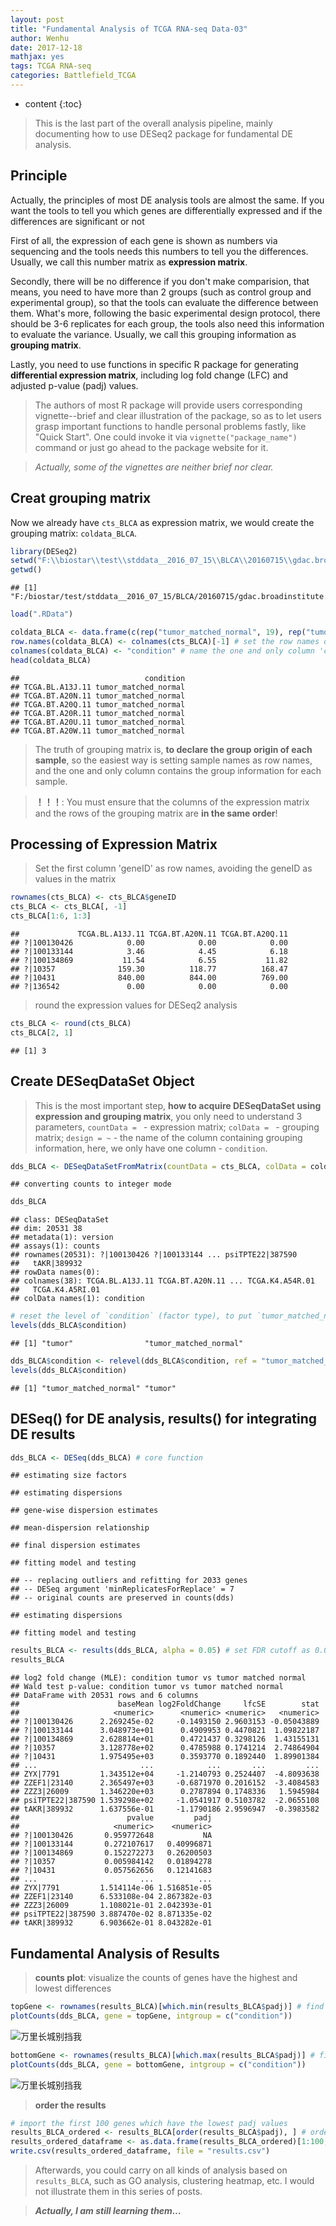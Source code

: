 ```yaml
---
layout: post
title: "Fundamental Analysis of TCGA RNA-seq Data-03"
author: Wenhu
date: 2017-12-18
mathjax: yes
tags: TCGA RNA-seq
categories: Battlefield_TCGA
---
```


* content
{:toc}

> This is the last part of the overall analysis pipeline, mainly documenting how to use DESeq2 package for fundamental DE analysis.

## Principle

Actually, the principles of most DE analysis tools are almost the same. If you want the tools to tell you which genes are differentially expressed and if the differences are significant or not

First of all, the expression of each gene is shown as numbers via sequencing and the tools needs this numbers to tell you the differences. Usually, we call this number matrix as **expression matrix**.




Secondly, there will be no difference if you don't make comparision, that means, you need to have more than 2 groups (such as control group and experimental group), so that the tools can evaluate the difference between them. What's more, following the basic experimental design protocol, there should be 3-6 replicates for each group, the tools also need this information to evaluate the variance. Usually, we call this grouping information as **grouping matrix**.

Lastly, you need to use functions in specific R package for generating **differential expression matrix**, including log fold change (LFC) and adjusted p-value (padj) values.

> The authors of most R package will provide users corresponding vignette--brief and clear illustration of the package, so as to let users grasp important functions to handle personal problems fastly, like "Quick Start". One could invoke it via `vignette("package_name")` command or just go ahead to the package website for it.

> *Actually, some of the vignettes are neither brief nor clear.*

## Creat grouping matrix

Now we already have `cts_BLCA` as expression matrix, we would create the grouping matrix: `coldata_BLCA`.


```r
library(DESeq2)
setwd("F:\\biostar\\test\\stddata__2016_07_15\\BLCA\\20160715\\gdac.broadinstitute.org_BLCA.mRNAseq_Preprocess.Level_3.2016071500.0.0\\rnaseq_test")
getwd()
```

```
## [1] "F:/biostar/test/stddata__2016_07_15/BLCA/20160715/gdac.broadinstitute.org_BLCA.mRNAseq_Preprocess.Level_3.2016071500.0.0/rnaseq_test"
```

```r
load(".RData")
```



```r
coldata_BLCA <- data.frame(c(rep("tumor_matched_normal", 19), rep("tumor", 19))) # sample volume is 19
row.names(coldata_BLCA) <- colnames(cts_BLCA)[-1] # set the row names of grouping matrix with the column names of expression matrix
colnames(coldata_BLCA) <- "condition" # name the one and only column 'condition'
head(coldata_BLCA)
```

```
##                            condition
## TCGA.BL.A13J.11 tumor_matched_normal
## TCGA.BT.A20N.11 tumor_matched_normal
## TCGA.BT.A20Q.11 tumor_matched_normal
## TCGA.BT.A20R.11 tumor_matched_normal
## TCGA.BT.A20U.11 tumor_matched_normal
## TCGA.BT.A20W.11 tumor_matched_normal
```


> The truth of grouping matrix is, **to declare the group origin of each sample**, so the easiest way is setting sample names as row names, and the one and only column contains the group information for each sample.


> **！！！**: You must ensure that the columns of the expression matrix and the rows of the grouping matrix are **in the same order**!


## Processing of Expression Matrix


> Set the first column 'geneID' as row names, avoiding the geneID as values in the matrix


```r
rownames(cts_BLCA) <- cts_BLCA$geneID
cts_BLCA <- cts_BLCA[, -1]
cts_BLCA[1:6, 1:3]
```

```
##             TCGA.BL.A13J.11 TCGA.BT.A20N.11 TCGA.BT.A20Q.11
## ?|100130426            0.00            0.00            0.00
## ?|100133144            3.46            4.45            6.18
## ?|100134869           11.54            6.55           11.82
## ?|10357              159.30          118.77          168.47
## ?|10431              840.00          844.00          769.00
## ?|136542               0.00            0.00            0.00
```


> round the expression values for DESeq2 analysis


```r
cts_BLCA <- round(cts_BLCA)
cts_BLCA[2, 1]
```

```
## [1] 3
```


## Create DESeqDataSet Object

> This is the most important step, **how to acquire DESeqDataSet using expression and grouping matrix**, you only need to understand 3 parameters, `countData = ` - expression matrix; `colData = ` - grouping matrix; `design = ~` - the name of the column containing grouping information, here, we only have one column - `condition`.


```r
dds_BLCA <- DESeqDataSetFromMatrix(countData = cts_BLCA, colData = coldata_BLCA, design = ~condition)
```

```
## converting counts to integer mode
```

```r
dds_BLCA
```

```
## class: DESeqDataSet 
## dim: 20531 38 
## metadata(1): version
## assays(1): counts
## rownames(20531): ?|100130426 ?|100133144 ... psiTPTE22|387590
##   tAKR|389932
## rowData names(0):
## colnames(38): TCGA.BL.A13J.11 TCGA.BT.A20N.11 ... TCGA.K4.A54R.01
##   TCGA.K4.A5RI.01
## colData names(1): condition
```

```r
# reset the level of `condition` (factor type), to put `tumor_matched_normal` as first level. Normally we shall put control group in the first level to facilitate the following analysis by DESeq2.
levels(dds_BLCA$condition)
```

```
## [1] "tumor"                "tumor_matched_normal"
```

```r
dds_BLCA$condition <- relevel(dds_BLCA$condition, ref = "tumor_matched_normal")
levels(dds_BLCA$condition)
```

```
## [1] "tumor_matched_normal" "tumor"
```

## DESeq() for DE analysis, results() for integrating DE results


```r
dds_BLCA <- DESeq(dds_BLCA) # core function
```

```
## estimating size factors
```

```
## estimating dispersions
```

```
## gene-wise dispersion estimates
```

```
## mean-dispersion relationship
```

```
## final dispersion estimates
```

```
## fitting model and testing
```

```
## -- replacing outliers and refitting for 2033 genes
## -- DESeq argument 'minReplicatesForReplace' = 7 
## -- original counts are preserved in counts(dds)
```

```
## estimating dispersions
```

```
## fitting model and testing
```


```r
results_BLCA <- results(dds_BLCA, alpha = 0.05) # set FDR cutoff as 0.05(5 %)
results_BLCA
```

```
## log2 fold change (MLE): condition tumor vs tumor matched normal 
## Wald test p-value: condition tumor vs tumor matched normal 
## DataFrame with 20531 rows and 6 columns
##                      baseMean log2FoldChange     lfcSE        stat
##                     <numeric>      <numeric> <numeric>   <numeric>
## ?|100130426      2.269245e-02     -0.1493150 2.9603153 -0.05043889
## ?|100133144      3.048973e+01      0.4909953 0.4470821  1.09822187
## ?|100134869      2.628814e+01      0.4721437 0.3298126  1.43155131
## ?|10357          3.128778e+02      0.4785988 0.1741214  2.74864904
## ?|10431          1.975495e+03      0.3593770 0.1892440  1.89901384
## ...                       ...            ...       ...         ...
## ZYX|7791         1.343512e+04     -1.2140793 0.2524407  -4.8093638
## ZZEF1|23140      2.365497e+03     -0.6871970 0.2016152  -3.4084583
## ZZZ3|26009       1.346220e+03      0.2787894 0.1748336   1.5945984
## psiTPTE22|387590 1.539298e+02     -1.0541917 0.5103782  -2.0655108
## tAKR|389932      1.637556e-01     -1.1790186 2.9596947  -0.3983582
##                        pvalue         padj
##                     <numeric>    <numeric>
## ?|100130426       0.959772648           NA
## ?|100133144       0.272107617   0.40996871
## ?|100134869       0.152272273   0.26200503
## ?|10357           0.005984142   0.01894278
## ?|10431           0.057562656   0.12141683
## ...                       ...          ...
## ZYX|7791         1.514114e-06 1.516851e-05
## ZZEF1|23140      6.533108e-04 2.867382e-03
## ZZZ3|26009       1.108021e-01 2.042393e-01
## psiTPTE22|387590 3.887470e-02 8.871335e-02
## tAKR|389932      6.903662e-01 8.043282e-01
```

## Fundamental Analysis of Results

> **counts plot**: visualize the counts of genes have the highest and lowest differences


```r
topGene <- rownames(results_BLCA)[which.min(results_BLCA$padj)] # find out the gene which has the lowest padj value
plotCounts(dds_BLCA, gene = topGene, intgroup = c("condition"))
```

<img src="http://res.cloudinary.com/dgnsud9ue/image/upload/v1513419132/unnamed-chunk-8-1_lteem4.png" alt="万里长城别挡我">


```r
bottomGene <- rownames(results_BLCA)[which.max(results_BLCA$padj)] # find out the gene which has the highest padj value
plotCounts(dds_BLCA, gene = bottomGene, intgroup = c("condition"))
```

<img src="http://res.cloudinary.com/dgnsud9ue/image/upload/v1513419132/unnamed-chunk-8-2_anwono.png" alt="万里长城别挡我">


> **order the results**


```r
# import the first 100 genes which have the lowest padj values
results_BLCA_ordered <- results_BLCA[order(results_BLCA$padj), ] # order
results_ordered_dataframe <- as.data.frame(results_BLCA_ordered)[1:100, ]
write.csv(results_ordered_dataframe, file = "results.csv")

```

> Afterwards, you could carry on all kinds of analysis based on `results_BLCA`, such as GO analysis, clustering heatmap, etc. I would not illustrate them in this series of posts.

> __*Actually, I am still learning them...*__

